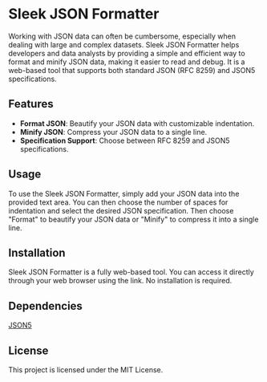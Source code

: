 # Sleek JSON Formatter

Working with JSON data can often be cumbersome, especially when dealing with large and complex datasets. Sleek JSON Formatter helps developers and data analysts by providing a simple and efficient way to format and minify JSON data, making it easier to read and debug. It is a web-based tool that supports both standard JSON (RFC 8259) and JSON5 specifications.

## Features

- **Format JSON**: Beautify your JSON data with customizable indentation.
- **Minify JSON**: Compress your JSON data to a single line.
- **Specification Support**: Choose between RFC 8259 and JSON5 specifications.

## Usage

To use the Sleek JSON Formatter, simply add your JSON data into the provided text area. You can then choose the number of spaces for indentation and select the desired JSON specification. Then choose "Format" to beautify your JSON data or "Minify" to compress it into a single line.

## Installation

Sleek JSON Formatter is a fully web-based tool. You can access it directly through your web browser using the link. No installation is required.

## Dependencies

[JSON5](https://cdnjs.cloudflare.com/ajax/libs/json5/2.2.1/index.min.js)

## License

This project is licensed under the MIT License.
